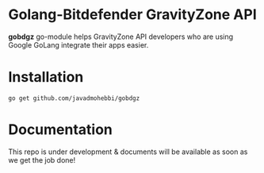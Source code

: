 # Golang-Bitdefender GravityZone API
**gobdgz** go-module helps GravityZone API developers who are using Google GoLang integrate their apps easier.


# Installation
```
go get github.com/javadmohebbi/gobdgz
```


# Documentation
This repo is under development & documents will be available as soon as we get the job done!